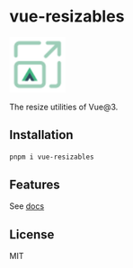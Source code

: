 # vue-resizables

<img src="./assets/logo.svg" width="100" height="100" alt="logo" />

The resize utilities of Vue@3.

## Installation

```bash
pnpm i vue-resizables
```

## Features

See [docs](https://vue-resizables.vercel.app/)

## License

MIT
